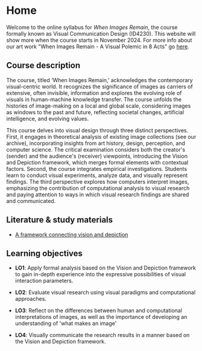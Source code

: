 
# Home

Welcome to the online syllabus for _When Images Remain_, the course formally known as Visual Communication Design (ID4230). This website will show more when the course starts in November 2024. For more info about our art work "When Images Remain - A Visual Polemic in 8 Acts" go [here](AVisualPolemicIn8Acts.html).

## Course description
The course, titled ‘When Images Remain,’ acknowledges the contemporary visual-centric world. It recognizes the significance of images as carriers of extensive, often invisible, information and explores the evolving role of visuals in human-machine knowledge transfer. The course unfolds the histories of image-making on a local and global scale, considering images as windows to the past and future, reflecting societal changes, artificial intelligence, and evolving values.

This course delves into visual design through three distinct perspectives. First, it engages in theoretical analysis of existing image collections (see our archive), incorporating insights from art history, design, perception, and computer science. The critical  examination considers both the creator's (sender) and the audience's (receiver) viewpoints, introducing the Vision and Depiction framework, which merges formal elements with contextual factors. Second, the course integrates empirical investigations. Students learn to conduct visual experiments, analyze data, and visually represent findings. The third perspective explores how computers interpret images, emphasizing the contribution of computational analysis to visual research and paying attention to ways in which visual research findings are shared and communicated.

## Literature & study materials
- [A framework connecting vision and depiction](https://doi.org/10.1080/13506285.2024.2320762)

## Learning objectives

- **LO1**: Apply formal analysis based on the Vision and Depiction framework to gain in-depth experience into the expressive possibilities of visual interaction parameters.

- **LO2**: Evaluate visual research using visual paradigms and computational approaches.

- **LO3**: Reflect on the differences between human and computational interpretations of images, as well as the importance of developing an understanding of 'what makes an image'

- **LO4**: Visually communicate the research results in a manner based on the Vision and Depiction framework.
